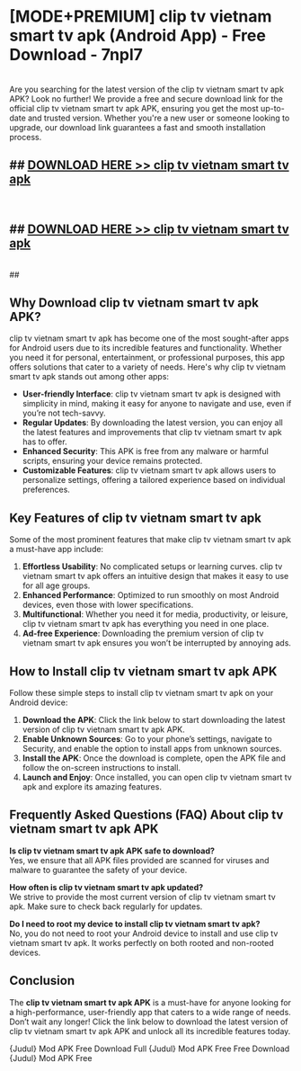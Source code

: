 # [MODE+PREMIUM] clip tv vietnam smart tv apk (Android App) - Free Download - 7npl7 <br>
<br>
Are you searching for the latest version of the clip tv vietnam smart tv apk APK? Look no further! We provide a free and secure download link for the official clip tv vietnam smart tv apk APK, ensuring you get the most up-to-date and trusted version. Whether you're a new user or someone looking to upgrade, our download link guarantees a fast and smooth installation process.


## ##  [DOWNLOAD HERE >> clip tv vietnam smart tv apk](http://freeplayer.one?title=clip_tv_vietnam_smart_tv_apk&ref=git)
  <br>

##  ## [DOWNLOAD HERE >> clip tv vietnam smart tv apk](http://freeplayer.one?title=clip_tv_vietnam_smart_tv_apk&ref=git)
  <br>
  ##



## Why Download clip tv vietnam smart tv apk APK?

clip tv vietnam smart tv apk has become one of the most sought-after apps for Android users due to its incredible features and functionality. Whether you need it for personal, entertainment, or professional purposes, this app offers solutions that cater to a variety of needs. Here's why clip tv vietnam smart tv apk stands out among other apps:

- **User-friendly Interface**: clip tv vietnam smart tv apk is designed with simplicity in mind, making it easy for anyone to navigate and use, even if you’re not tech-savvy.
- **Regular Updates**: By downloading the latest version, you can enjoy all the latest features and improvements that clip tv vietnam smart tv apk has to offer.
- **Enhanced Security**: This APK is free from any malware or harmful scripts, ensuring your device remains protected.
- **Customizable Features**: clip tv vietnam smart tv apk allows users to personalize settings, offering a tailored experience based on individual preferences.

## Key Features of clip tv vietnam smart tv apk

Some of the most prominent features that make clip tv vietnam smart tv apk a must-have app include:

1. **Effortless Usability**: No complicated setups or learning curves. clip tv vietnam smart tv apk offers an intuitive design that makes it easy to use for all age groups.
2. **Enhanced Performance**: Optimized to run smoothly on most Android devices, even those with lower specifications.
3. **Multifunctional**: Whether you need it for media, productivity, or leisure, clip tv vietnam smart tv apk has everything you need in one place.
4. **Ad-free Experience**: Downloading the premium version of clip tv vietnam smart tv apk ensures you won’t be interrupted by annoying ads.

## How to Install clip tv vietnam smart tv apk APK

Follow these simple steps to install clip tv vietnam smart tv apk on your Android device:

1. **Download the APK**: Click the link below to start downloading the latest version of clip tv vietnam smart tv apk APK.
2. **Enable Unknown Sources**: Go to your phone’s settings, navigate to Security, and enable the option to install apps from unknown sources.
3. **Install the APK**: Once the download is complete, open the APK file and follow the on-screen instructions to install.
4. **Launch and Enjoy**: Once installed, you can open clip tv vietnam smart tv apk and explore its amazing features.

## Frequently Asked Questions (FAQ) About clip tv vietnam smart tv apk APK

**Is clip tv vietnam smart tv apk APK safe to download?**  
Yes, we ensure that all APK files provided are scanned for viruses and malware to guarantee the safety of your device.

**How often is clip tv vietnam smart tv apk updated?**  
We strive to provide the most current version of clip tv vietnam smart tv apk. Make sure to check back regularly for updates.

**Do I need to root my device to install clip tv vietnam smart tv apk?**  
No, you do not need to root your Android device to install and use clip tv vietnam smart tv apk. It works perfectly on both rooted and non-rooted devices.

## Conclusion

The **clip tv vietnam smart tv apk APK** is a must-have for anyone looking for a high-performance, user-friendly app that caters to a wide range of needs. Don’t wait any longer! Click the link below to download the latest version of clip tv vietnam smart tv apk APK and unlock all its incredible features today.

{Judul} Mod APK Free
Download Full {Judul} Mod APK Free
Free Download {Judul} Mod APK Free


